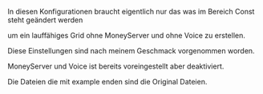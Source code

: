 In diesen Konfigurationen braucht eigentlich nur das was im Bereich Const steht geändert werden 

um ein lauffähiges Grid ohne MoneyServer und ohne Voice zu erstellen.

Diese Einstellungen sind nach meinem Geschmack vorgenommen worden.

MoneyServer und Voice ist bereits voreingestellt aber deaktiviert.

Die Dateien die mit example enden sind die Original Dateien.